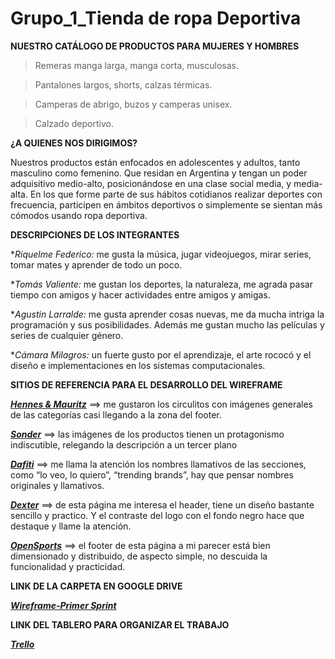 # Grupo_1_Tienda de ropa Deportiva
>
**NUESTRO CATÁLOGO DE PRODUCTOS PARA  MUJERES Y HOMBRES**	

>Remeras manga larga, manga corta, musculosas.

>Pantalones largos, shorts, calzas térmicas.

>Camperas de abrigo, buzos y camperas unisex.

>Calzado deportivo.
>
**¿A QUIENES NOS DIRIGIMOS?**

Nuestros productos están enfocados en adolescentes y adultos, tanto masculino como femenino. Que residan en Argentina y tengan un poder adquisitivo medio-alto, posicionándose en una clase social media, y media-alta. En los que forme parte de sus hábitos cotidianos realizar deportes con frecuencia, participen en ámbitos deportivos o simplemente se sientan más cómodos usando ropa deportiva.
>
**DESCRIPCIONES DE LOS INTEGRANTES**

**Riquelme Federico:* me gusta la música, jugar videojuegos, mirar series, tomar mates y aprender de todo un poco.

**Tomás Valiente:* me gustan los deportes, la naturaleza, me agrada pasar tiempo con amigos y hacer actividades entre amigos y amigas.

**Agustin Larralde:* me gusta aprender cosas nuevas, me da mucha intriga la programación y sus posibilidades. Además me gustan mucho las películas y series de cualquier género.

**Cámara Milagros:* un fuerte gusto por el aprendizaje, el arte rococó y el diseño e implementaciones  en los sistemas computacionales.

>
**SITIOS DE REFERENCIA PARA EL DESARROLLO DEL WIREFRAME**

[***Hennes & Mauritz***](https://eg.hm.com/en/) ==> me gustaron los circulitos con imágenes generales de las categorías casi llegando a la zona del footer.

[***Sonder***](https://sonder.com.ar/) ==> las imágenes de los productos tienen un protagonismo indiscutible, relegando la descripción a un tercer plano

[***Dafiti***](https://www.dafiti.com.ar/?catalog-search=datajet) ==> me llama la atención los nombres llamativos de las secciones, como “lo veo, lo quiero”, “trending brands”, hay que pensar nombres originales y llamativos.

[***Dexter***](https://www.dexter.com.ar/) ==> de esta página me interesa el header, tiene un diseño bastante sencillo y practico. Y el contraste del logo con el fondo negro hace que destaque y llame la atención.

[***OpenSports***](https://www.opensports.com.ar/) ==> el footer de esta página a mi parecer está bien dimensionado y distribuido, de aspecto simple, no descuida la funcionalidad y practicidad.

**LINK DE LA CARPETA EN GOOGLE DRIVE**

[***Wireframe-Primer Sprint***](https://drive.google.com/drive/folders/1OcWxKugjIgtP-cWyixxae7LUyMTi2l0y?usp=sharing)

**LINK DEL TABLERO PARA ORGANIZAR EL TRABAJO**

[***Trello***](https://trello.com/b/Qu4oy3C7/tablero-grupo-1)
